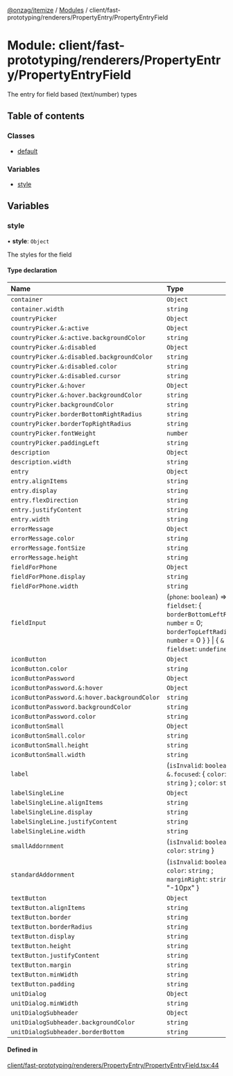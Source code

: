 [@onzag/itemize](../README.md) / [Modules](../modules.md) / client/fast-prototyping/renderers/PropertyEntry/PropertyEntryField

# Module: client/fast-prototyping/renderers/PropertyEntry/PropertyEntryField

The entry for field based (text/number) types

## Table of contents

### Classes

- [default](../classes/client_fast_prototyping_renderers_PropertyEntry_PropertyEntryField.default.md)

### Variables

- [style](client_fast_prototyping_renderers_PropertyEntry_PropertyEntryField.md#style)

## Variables

### style

• **style**: `Object`

The styles for the field

#### Type declaration

| Name | Type |
| :------ | :------ |
| `container` | `Object` |
| `container.width` | `string` |
| `countryPicker` | `Object` |
| `countryPicker.&:active` | `Object` |
| `countryPicker.&:active.backgroundColor` | `string` |
| `countryPicker.&:disabled` | `Object` |
| `countryPicker.&:disabled.backgroundColor` | `string` |
| `countryPicker.&:disabled.color` | `string` |
| `countryPicker.&:disabled.cursor` | `string` |
| `countryPicker.&:hover` | `Object` |
| `countryPicker.&:hover.backgroundColor` | `string` |
| `countryPicker.backgroundColor` | `string` |
| `countryPicker.borderBottomRightRadius` | `string` |
| `countryPicker.borderTopRightRadius` | `string` |
| `countryPicker.fontWeight` | `number` |
| `countryPicker.paddingLeft` | `string` |
| `description` | `Object` |
| `description.width` | `string` |
| `entry` | `Object` |
| `entry.alignItems` | `string` |
| `entry.display` | `string` |
| `entry.flexDirection` | `string` |
| `entry.justifyContent` | `string` |
| `entry.width` | `string` |
| `errorMessage` | `Object` |
| `errorMessage.color` | `string` |
| `errorMessage.fontSize` | `string` |
| `errorMessage.height` | `string` |
| `fieldForPhone` | `Object` |
| `fieldForPhone.display` | `string` |
| `fieldForPhone.width` | `string` |
| `fieldInput` | (`phone`: `boolean`) => { `& fieldset`: { `borderBottomLeftRadius`: `number` = 0; `borderTopLeftRadius`: `number` = 0 }  } \| { `& fieldset`: `undefined`  } |
| `iconButton` | `Object` |
| `iconButton.color` | `string` |
| `iconButtonPassword` | `Object` |
| `iconButtonPassword.&:hover` | `Object` |
| `iconButtonPassword.&:hover.backgroundColor` | `string` |
| `iconButtonPassword.backgroundColor` | `string` |
| `iconButtonPassword.color` | `string` |
| `iconButtonSmall` | `Object` |
| `iconButtonSmall.color` | `string` |
| `iconButtonSmall.height` | `string` |
| `iconButtonSmall.width` | `string` |
| `label` | (`isInvalid`: `boolean`) => { `&.focused`: { `color`: `string`  } ; `color`: `string`  } |
| `labelSingleLine` | `Object` |
| `labelSingleLine.alignItems` | `string` |
| `labelSingleLine.display` | `string` |
| `labelSingleLine.justifyContent` | `string` |
| `labelSingleLine.width` | `string` |
| `smallAddornment` | (`isInvalid`: `boolean`) => { `color`: `string`  } |
| `standardAddornment` | (`isInvalid`: `boolean`) => { `color`: `string` ; `marginRight`: `string` = "-10px" } |
| `textButton` | `Object` |
| `textButton.alignItems` | `string` |
| `textButton.border` | `string` |
| `textButton.borderRadius` | `string` |
| `textButton.display` | `string` |
| `textButton.height` | `string` |
| `textButton.justifyContent` | `string` |
| `textButton.margin` | `string` |
| `textButton.minWidth` | `string` |
| `textButton.padding` | `string` |
| `unitDialog` | `Object` |
| `unitDialog.minWidth` | `string` |
| `unitDialogSubheader` | `Object` |
| `unitDialogSubheader.backgroundColor` | `string` |
| `unitDialogSubheader.borderBottom` | `string` |

#### Defined in

[client/fast-prototyping/renderers/PropertyEntry/PropertyEntryField.tsx:44](https://github.com/onzag/itemize/blob/a24376ed/client/fast-prototyping/renderers/PropertyEntry/PropertyEntryField.tsx#L44)
